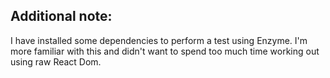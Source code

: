 ## Additional note:
  I have installed some dependencies to perform a test using Enzyme. I'm more familiar with this and didn't want to spend too much time working out using raw React Dom. 